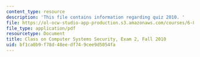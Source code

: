 ```yaml
---
content_type: resource
description: 'This file contains information regarding quiz 2010. '
file: https://ol-ocw-studio-app-production.s3.amazonaws.com/courses/6-858-computer-systems-security-fall-2014/bf1ca0b9f78d48eedf749cee9d5054fa_MIT6_858F14_q10_2.pdf
file_type: application/pdf
resourcetype: Document
title: Class on Computer Systems Security, Exam 2, Fall 2010
uid: bf1ca0b9-f78d-48ee-df74-9cee9d5054fa
---
```

